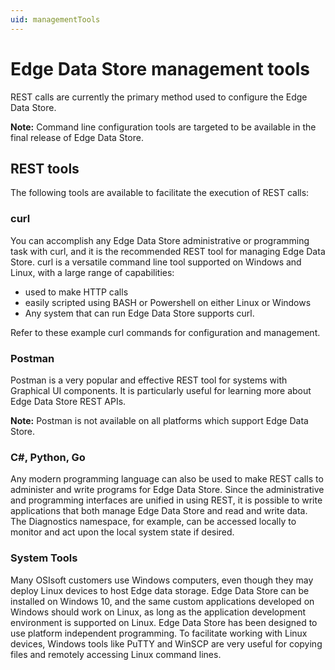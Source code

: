 ```yaml
---
uid: managementTools
---
```


# Edge Data Store management tools

REST calls are currently the primary method used to configure the Edge Data Store. 

**Note:** Command line configuration tools are targeted to be available in the final release of Edge Data Store.

## REST tools

The following tools are available to facilitate the execution of REST calls:

### curl

You can accomplish any Edge Data Store administrative or programming task with curl, and it is the recommended REST tool for managing Edge Data Store. curl is a versatile command line tool supported on Windows and Linux, with a large range of capabilities:  

  - used to make HTTP calls
  - easily scripted using BASH or Powershell on either Linux or Windows
  - Any system that can run Edge Data Store supports curl.
 
 Refer to these example curl commands for configuration and management. <need link.>

### Postman

Postman is a very popular and effective REST tool for systems with Graphical UI components. It is particularly useful for learning more about Edge Data Store REST APIs.

**Note:** Postman is not available on all platforms which support Edge Data Store.

### C#, Python, Go

Any modern programming language can also be used to make REST calls to administer and write programs for Edge Data Store. Since the administrative and programming interfaces are unified in using REST, it is possible to write applications that both manage Edge Data Store and read and write data. The Diagnostics namespace, for example, can be accessed locally to monitor and act upon the local system state if desired.

### System Tools

Many OSIsoft customers use Windows computers, even though they may deploy Linux devices to host Edge data storage. Edge Data Store can be installed on Windows 10, and the same custom applications developed on Windows should work on Linux, as long as the application development environment is supported on Linux. Edge Data Store has been designed to use platform independent programming. To facilitate working with Linux devices, Windows tools like PuTTY and WinSCP are very useful for copying files and remotely accessing Linux command lines.
